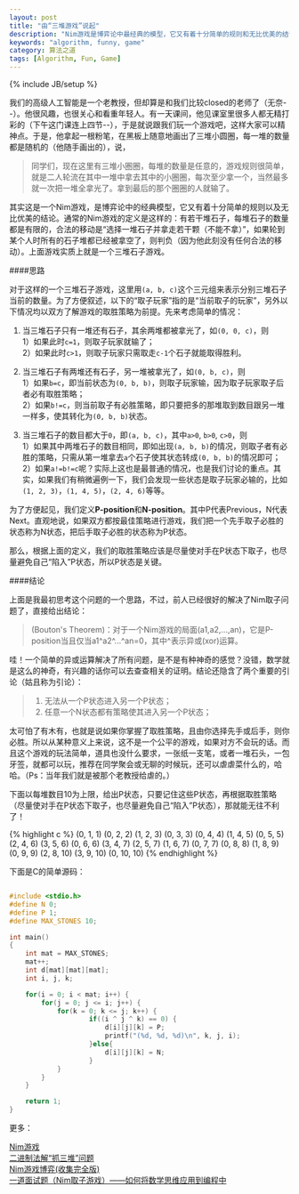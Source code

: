 ```yaml
---
layout: post
title: "由“三堆游戏”说起"
description: "Nim游戏是博弈论中最经典的模型，它又有着十分简单的规则和无比优美的结论."
keywords: "algorithm, funny, game"
category: 算法之道
tags: [Algorithm, Fun, Game]
---
```

{% include JB/setup %}

我们的高级人工智能是一个老教授，但却算是和我们比较closed的老师了（无奈--）。他很风趣，也很关心和看重年轻人。有一天课间，他见课室里很多人都无精打彩的（下午这门课连上四节--），于是就说跟我们玩一个游戏吧，这样大家可以精神点。于是，他拿起一根粉笔，在黑板上随意地画出了三堆小圆圈，每一堆的数量都是随机的（他随手画出的），说，

> 同学们，现在这里有三堆小圏圈，每堆的数量是任意的，游戏规则很简单，就是二人轮流在其中一堆中拿去其中的小圈圈，每次至少拿一个，当然最多就一次把一堆全拿光了。拿到最后的那个圈圈的人就输了。

其实这是一个Nim游戏，是博弈论中的经典模型，它又有着十分简单的规则以及无比优美的结论。通常的Nim游戏的定义是这样的：有若干堆石子，每堆石子的数量都是有限的，合法的移动是“选择一堆石子并拿走若干颗（不能不拿）”，如果轮到某个人时所有的石子堆都已经被拿空了，则判负（因为他此刻没有任何合法的移动）。上面游戏实质上就是一个三堆石子游戏。

####思路

对于这样的一个三堆石子游戏，这里用`(a, b, c)`这个三元组来表示分别三堆石子当前的数量。为了方便叙述，以下的“取子玩家”指的是“当前取子的玩家”，另外以下情况均以双方了解游戏的取胜策略为前提。先来考虑简单的情况：

1. 当三堆石子只有一堆还有石子，其余两堆都被拿光了，如`(0, 0, c)`，则  
1）如果此时`c=1`，则取子玩家就输了；  
2）如果此时`c>1`，则取子玩家只需取走`c-1`个石子就能取得胜利。

2. 当三堆石子有两堆还有石子，另一堆被拿光了，如`(0, b, c)`，则  
1）如果`b=c`，即当前状态为`(0, b, b)`，则取子玩家输，因为取子玩家取子后者必有取胜策略；  
2）如果`b!=c`，则当前取子有必胜策略，即只要把多的那堆取到数目跟另一堆一样多，使其转化为`(0, b, b)`状态。

3. 当三堆石子的数目都大于`0`，即`(a, b, c)`，其中`a>0`, `b>0`, `c>0`，则  
1）如果其中两堆石子的数目相同，即如出现`(a, b, b)`的情况，则取子者有必胜的策略，只需从第一堆拿去`a`个石子使其状态转成`(0, b, b)`的情况即可；  
2）如果`a!=b!=c`呢？实际上这也是最普通的情况，也是我们讨论的重点。其实，如果我们有稍微遍例一下，我们会发现一些状态是取子玩家必输的，比如`(1, 2, 3)`，`(1, 4, 5)`，`(2, 4, 6)`等等。

为了方便起见，我们定义**P-position**和**N-position**。其中P代表Previous，N代表Next。直观地说，如果双方都按最佳策略进行游戏，我们把一个先手取子必胜的状态称为N状态，把后手取子必胜的状态称为P状态。

那么，根据上面的定义，我们的取胜策略应该是尽量使对手在P状态下取子，也尽量避免自己“陷入”P状态，所以P状态是关键。

####结论

上面是我最初思考这个问题的一个思路，不过，前人已经很好的解决了Nim取子问题了，直接给出结论：

> (Bouton's Theorem)：对于一个Nim游戏的局面(a1,a2,...,an)，它是P-position当且仅当a1^a2^...^an=0，其中^表示异或(xor)运算。

哇！一个简单的异或运算解决了所有问题，是不是有种神奇的感觉？没错，数学就是这么的神奇，有兴趣的话你可以去查查相关的证明。结论还隐含了两个重要的引论（姑且称为引论）：

> 1. 无法从一个P状态进入另一个P状态；
> 2. 任意一个N状态都有策略使其进入另一个P状态；

太可怕了有木有，也就是说如果你掌握了取胜策略，且由你选择先手或后手，则你必胜。所以从某种意义上来说，这不是一个公平的游戏，如果对方不会玩的话。而且这个游戏的玩法简单，道具也没什么要求，一张纸一支笔，或者一堆石头，一包牙签，就都可以玩，推荐在同学聚会或无聊的时候玩，还可以虐虐菜什么的，哈哈。（Ps：当年我们就是被那个老教授给虐的。）

下面以每堆数目10为上限，给出P状态，只要记住这些P状态，再根据取胜策略（尽量使对手在P状态下取子，也尽量避免自己“陷入”P状态），那就能无往不利了！


{% highlight c %}
(0, 1, 1)
(0, 2, 2)
(1, 2, 3)
(0, 3, 3)
(0, 4, 4)
(1, 4, 5)
(0, 5, 5)
(2, 4, 6)
(3, 5, 6)
(0, 6, 6)
(3, 4, 7)
(2, 5, 7)
(1, 6, 7)
(0, 7, 7)
(0, 8, 8)
(1, 8, 9)
(0, 9, 9)
(2, 8, 10)
(3, 9, 10)
(0, 10, 10)
{% endhighlight %}


下面是C的简单源码：

```c

#include <stdio.h>
#define N 0;
#define P 1;
#define MAX_STONES 10;

int main()
{
    int mat = MAX_STONES;
    mat++;
    int d[mat][mat][mat];
    int i, j, k;

    for(i = 0; i < mat; i++) {
        for(j = 0; j <= i; j++) {
            for(k = 0; k <= j; k++) {
                    if((i ^ j ^ k) == 0) {
                        d[i][j][k] = P;
                        printf("(%d, %d, %d)\n", k, j, i);
                    }else{
                        d[i][j][k] = N;
                    }
            }
        }
    }

    return 1;
}


```

更多：

[Nim游戏](http://baike.baidu.com/view/1101962.htm)  
[二进制法解“抓三堆”问题](http://zhan.renren.com/shuxuexiehui?gid=3602888498002367596&from=post&checked=true)  
[Nim游戏博弈(收集完全版)](http://www.cnblogs.com/exponent/articles/2141477.html)  
[一道面试题（Nim取子游戏）——如何将数学思维应用到编程中](http://www.cnblogs.com/HCOONa/archive/2012/04/24/game-of-nim1.html)  









